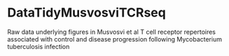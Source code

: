 # DataTidyMusvosviTCRseq
Raw data underlying figures in Musvosvi et al T cell receptor repertoires associated with control and disease progression following Mycobacterium tuberculosis infection
